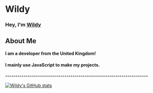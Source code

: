 # Wildy
<h3>Hey, I'm <a href="https://e-z.bio/wild">Wildy</a></h3>

## About Me

#### I am a developer from the United Kingdom!
#### I mainly use JavaScript to make my projects.

<b>----------------------------------------------------------------------</b>

[![Wildy's GitHub stats](https://github-readme-stats.vercel.app/api?username=imWildy&theme=dark)](https://github.com/anuraghazra/github-readme-stats)

